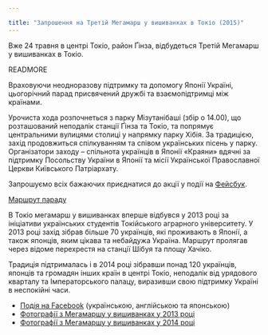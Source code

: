 ```yaml
---

title: "Запрошення на Третій Мегамарш у вишиванках в Токіо (2015)"
---
```


Вже 24 травня в центрі Токіо, район Ґінза, відбудеться Третій Мегамарш у вишиванках в Токіо.

READMORE

Враховуючи неодноразову підтримку та допомогу Японії Україні, цьогорічний парад присвячений дружбі та взаємопідтримці між країнами.

Урочиста хода розпочнеться з парку Мізутанібаші (збір о 14.00), що розташований неподалік станції Ґінза та Токіо, та попрямує центральними вулицями столиці у напрямку парку Хібія. За традицією, захід продовжиться спілкуванням та співом українських пісень у парку. Організатори заходу – спільнота українців в Японії «Краяни» вдячні за підтримку Посольству України в Японії та місії Української Православної Церкви Київського Патріархату.

Запрошуємо всіх бажаючих приєднатися до акції у події на <a target="_blank" href="https://www.facebook.com/events/1611268485777631/">Фейсбук</a>.

<a target="_blank" href="https://bit.ly/TokyoUkraineParade">Маршрут параду</a>

В Токіо мегамарш у вишиванках вперше відбувся у 2013 році за ініціативи українських студентів Токійського аграрного університету. У 2013 році захід зібрав більше 70 українців, які проживають в Японії, а також японців, яким цікава та небайдужа Україна. Маршрут пролягав через відоме перехрестя на станції Шібуя та площу Хачіко.

Традиція підтрималась і в 2014 році зібравши понад 120 українців, японців та громадян інших країн в центрі Токіо, неподалік від урядового кварталу та Імператорського палацу, виразивши свою підтримку Україні в неспокійні часи.


- <a target="_blank" href="https://www.facebook.com/events/1611268485777631/">Подія на Facebook</a> (українською, англійською та японською)
- <a target="_blank" href="https://japan.mfa.gov.ua/ua/press-center/photos/510-megamarsh-u-vishivankah-vpershe-u-centri-tokio">Фотографії з Мегамаршу у вишиванках у 2013 році</a>
- <a target="_blank" href="https://www.facebook.com/media/set/?set=a.1594354104124193.1073741831.1496798463879758&type=3">Фотографії з Мегамаршу у вишиванках у 2014 році</a>
